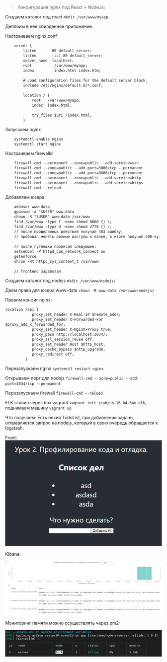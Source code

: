 > Конфигурация nginx под React + NodeJs:

Создаем каталог под react `mkdir /var/www/myapp`.

Деплоим в нее сбилденное приложение.

Настраиваем nginx.conf
```
    server {
        listen       80 default_server;
        listen       [::]:80 default_server;
        server_name  localhost;
        root	      /var/www/myapp;
        index         index.html index.htm;

        # Load configuration files for the default server block.
        include /etc/nginx/default.d/*.conf;

        location / {
     	    root   /var/www/myapp;
	        index  index.html;

      	    try_files $uri /index.html;
        }
```
Запускаем nginx
```
    systemctl enable nginx
    systemctl start nginx
```

Настраиваем firewalld

```
    firewall-cmd --permanent --zone=public --add-service=ssh
    firewall-cmd --zone=public --add-port=3000/tcp --permanent
    firewall-cmd --zone=public --add-port=8080/tcp --permanent
    firewall-cmd --permanent --zone=public --add-service=http
    firewall-cmd --permanent --zone=public --add-service=https
    firewall-cmd --reload
```

Добавляем юзера

```
    adduser www-data
    gpasswd -a "$USER" www-data
    chown -R "$USER":www-data /var/www
    find /var/www -type f -exec chmod 0660 {} \;
    find /var/www -type d -exec chmod 2770 {} \;
    // после проделанных действий получал 403 ошибку, 
    // пробовал менять разные доступы к папке, в итоге получил 500-ку.
  
    // после гуглешки прописал следующее:
    setsebool -P httpd_can_network_connect on 
    getenforce
    chcon -Rt httpd_sys_content_t /var/www

    // frontend заработал
```

Создаем каталог под nodejs `mkdir /var/www/nodejs/`

Даем права для юзера www-data `chown -R www-data /var/www/nodejs/`

Правим конфиг nginx:
```
location /api {
    	    proxy_set_header X-Real-IP $remote_addr;
            proxy_set_header X-Forwarded-For $proxy_add_x_forwarded_for;
            proxy_set_header X-NginX-Proxy true;
            proxy_pass http://localhost:3034/;
            proxy_ssl_session_reuse off;
            proxy_set_header Host $http_host;
            proxy_cache_bypass $http_upgrade;
            proxy_redirect off;
         }
```

Перезапускаем nginx `systemctl restart nginx`

Открываем порт для nodejs `firewall-cmd --zone=public --add-port=3034/tcp --permanent`

Перезапускаем firewall `firewall-cmd --reload`

ELK ставил через box vagrant `vagrant init zeab/ub-16.04-64x-elk`, поднимаем машину `vagrant up`

Что получаем:
Есть некий TodoList, при добавлении задачи, отправляется запрос на nodejs, который в свою очередь
обращается к logstash.

Front: 
![img 1](https://github.com/Lisergide/gb-hl-11.19/blob/master/lesson-2/img/1.jpg)

Kibana:

![img 2](https://github.com/Lisergide/gb-hl-11.19/blob/master/lesson-2/img/2.jpg)

Мониторинг памяти можно осуществлять через pm2:

![img 3](https://github.com/Lisergide/gb-hl-11.19/blob/master/lesson-2/img/3.jpg)






